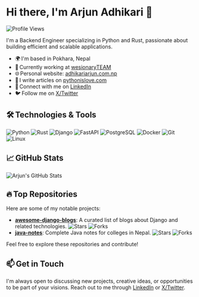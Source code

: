 # Hi there, I'm Arjun Adhikari 👋

![Profile Views](https://komarev.com/ghpvc/?username=theArjun&color=blue)

I'm a Backend Engineer specializing in Python and Rust, passionate about building efficient and scalable applications.

- 🌍 I'm based in Pokhara, Nepal
- 🏢 Currently working at [wesionaryTEAM](https://wesionary.team/)
- 🌐 Personal website: [adhikariarjun.com.np](https://adhikariarjun.com.np)
- 📝 I write articles on [pythonislove.com](https://pythonislove.com)
- 💼 Connect with me on [LinkedIn](https://www.linkedin.com/in/thearjun)
- 🐦 Follow me on [X/Twitter](https://twitter.com/iArjunAdhikari)

## 🛠️ Technologies & Tools

![Python](https://img.shields.io/badge/Python-3776AB?style=for-the-badge&logo=python&logoColor=white)
![Rust](https://img.shields.io/badge/Rust-000000?style=for-the-badge&logo=rust&logoColor=white)
![Django](https://img.shields.io/badge/Django-092E20?style=for-the-badge&logo=django&logoColor=white)
![FastAPI](https://img.shields.io/badge/FastAPI-009688?style=for-the-badge&logo=fastapi&logoColor=white)
![PostgreSQL](https://img.shields.io/badge/PostgreSQL-336791?style=for-the-badge&logo=postgresql&logoColor=white)
![Docker](https://img.shields.io/badge/Docker-2496ED?style=for-the-badge&logo=docker&logoColor=white)
![Git](https://img.shields.io/badge/Git-F05032?style=for-the-badge&logo=git&logoColor=white)
![Linux](https://img.shields.io/badge/Linux-FCC624?style=for-the-badge&logo=linux&logoColor=black)

## 📈 GitHub Stats

![Arjun's GitHub Stats](https://github-readme-stats.vercel.app/api?username=theArjun&show_icons=true&theme=radical)

## 🔥 Top Repositories

Here are some of my notable projects:

- [**awesome-django-blogs**](https://github.com/theArjun/awesome-django-blogs): A curated list of blogs about Django and related technologies. ![Stars](https://img.shields.io/github/stars/theArjun/awesome-django-blogs?style=social) ![Forks](https://img.shields.io/github/forks/theArjun/awesome-django-blogs?style=social)
- [**java-notes**](https://github.com/theArjun/java-notes): Complete Java notes for colleges in Nepal. ![Stars](https://img.shields.io/github/stars/theArjun/java-notes?style=social) ![Forks](https://img.shields.io/github/forks/theArjun/java-notes?style=social)

Feel free to explore these repositories and contribute!

## 📫 Get in Touch

I'm always open to discussing new projects, creative ideas, or opportunities to be part of your visions. Reach out to me through [LinkedIn](https://www.linkedin.com/in/thearjun) or [X/Twitter](https://twitter.com/iArjunAdhikari).

